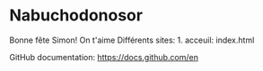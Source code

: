 # Nabuchodonosor
Bonne fête Simon!
On t'aime
Différents sites:
	1. acceuil: index.html

GitHub documentation:
	https://docs.github.com/en
